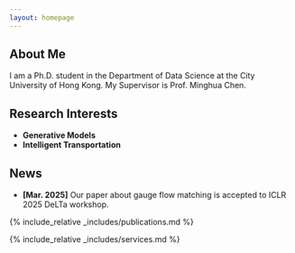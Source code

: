 ```yaml
---
layout: homepage
---
```


## About Me

I am a Ph.D. student in the Department of Data Science at the City University of Hong Kong. 
My Supervisor is Prof. Minghua Chen. 

## Research Interests

- **Generative Models**
- **Intelligent Transportation**

## News

- **[Mar. 2025]** Our paper about gauge flow matching is accepted to ICLR 2025 DeLTa workshop.


{% include_relative _includes/publications.md %}

{% include_relative _includes/services.md %}
